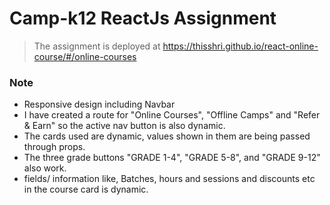 # Camp-k12 ReactJs Assignment

> The assignment is deployed at https://thisshri.github.io/react-online-course/#/online-courses
### Note
* Responsive design including Navbar
* I have created a route for "Online Courses", "Offline Camps" and "Refer & Earn" so the active nav button is also dynamic.
* The cards used are dynamic, values shown in them are being passed through props.
* The three grade buttons "GRADE 1-4", "GRADE 5-8", and "GRADE 9-12" also work.
* fields/ information like, Batches, hours and sessions and discounts etc in the course card is dynamic.
